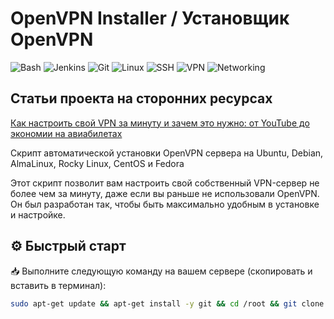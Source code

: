 # OpenVPN Installer / Установщик OpenVPN

![Bash](https://img.shields.io/badge/Shell-Bash-blue)
![Jenkins](https://img.shields.io/badge/CI-Jenkins-red)
![Git](https://img.shields.io/badge/Git-Enabled-green)
![Linux](https://img.shields.io/badge/OS-Linux-yellow)
![SSH](https://img.shields.io/badge/Access-SSH-lightgrey)
![VPN](https://img.shields.io/badge/Security-VPN-darkgreen)
![Networking](https://img.shields.io/badge/Networking-L3%2FL4-blueviolet)


## Статьи проекта на сторонних ресурсах 

[Как настроить свой VPN за минуту и зачем это нужно: от YouTube до экономии на авиабилетах](https://vc.ru/id4876399/1980432-kak-bystro-nastroit-vpn)

Скрипт автоматической установки OpenVPN сервера на Ubuntu, Debian, AlmaLinux, Rocky Linux, CentOS и Fedora

Этот скрипт позволит вам настроить свой собственный VPN-сервер не более чем за минуту, даже если вы раньше не использовали OpenVPN. Он был разработан так, чтобы быть максимально удобным в установке и настройке.
## ⚙️ Быстрый старт

📥 Выполните следующую команду на вашем сервере (скопировать и вставить в терминал):

```bash
sudo apt-get update && apt-get install -y git && cd /root && git clone https://github.com/admin404nextfloor/vpn.git && cd vpn && chmod +x openvpn.sh && ./openvpn.sh


